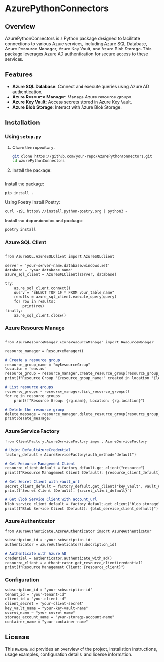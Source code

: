 # AzurePythonConnectors

## Overview

AzurePythonConnectors is a Python package designed to facilitate connections to various Azure services, including Azure SQL Database, Azure Resource Manager, Azure Key Vault, and Azure Blob Storage. This package leverages Azure AD authentication for secure access to these services.

## Features

- **Azure SQL Database**: Connect and execute queries using Azure AD authentication.
- **Azure Resource Manager**: Manage Azure resource groups.
- **Azure Key Vault**: Access secrets stored in Azure Key Vault.
- **Azure Blob Storage**: Interact with Azure Blob Storage.

## Installation

### Using `setup.py`

1. Clone the repository:
   ```sh
   git clone https://github.com/your-repo/AzurePythonConnectors.git
   cd AzurePythonConnectors
   

2. Install the package:
   ```sh
Install the package:
```markdown
pip install .
```

Using Poetry
Install Poetry:  

```markdown
curl -sSL https\://install.python-poetry.org | python3 -
```
Install the dependencies and package:

```markdown
poetry install
```
### Azure SQL Client
```markdown

from AzureSQL.AzureSQLClient import AzureSQLClient

server = 'your-server-name.database.windows.net'
database = 'your-database-name'
azure_sql_client = AzureSQLClient(server, database)

try:
    azure_sql_client.connect()
    query = "SELECT TOP 10 * FROM your_table_name"
    results = azure_sql_client.execute_query(query)
    for row in results:
        print(row)
finally:
    azure_sql_client.close()
```

### Azure Resource Manage
```markdown

from AzureResourceManger.AzureResourceManager import ResourceManager

resource_manager = ResourceManager()

# Create a resource group
resource_group_name = "myResourceGroup"
location = "eastus"
resource_group = resource_manager.create_resource_group(resource_group_name, location)
print(f"Resource Group '{resource_group_name}' created in location '{location}'")

# List resource groups
resource_groups = resource_manager.list_resource_groups()
for rg in resource_groups:
    print(f"Resource Group: {rg.name}, Location: {rg.location}")

# Delete the resource group
delete_message = resource_manager.delete_resource_group(resource_group_name)
print(delete_message)
```

### Azure Service Factory
```markdown
from ClientFactory.AzureServiceFactory import AzureServiceFactory

# Using DefaultAzureCredential
factory_default = AzureServiceFactory(auth_method="default")

# Get Resource Management Client
resource_client_default = factory_default.get_client("resource")
print(f"Resource Management Client (Default): {resource_client_default}")

# Get Secret Client with vault_url
secret_client_default = factory_default.get_client("key_vault", vault_url="https://your-key-vault-name.vault.azure.net/")
print(f"Secret Client (Default): {secret_client_default}")

# Get Blob Service Client with account_url
blob_service_client_default = factory_default.get_client("blob_storage", account_url="https://your-storage-account-name.blob.core.windows.net")
print(f"Blob Service Client (Default): {blob_service_client_default}")
```

### Azure Authenticator
```markdown
from AzureAuthenticate.AzureAuthenticator import AzureAuthenticator

subscription_id = "your-subscription-id"
authenticator = AzureAuthenticator(subscription_id)

# Authenticate with Azure AD
credential = authenticator.authenticate_with_ad()
resource_client = authenticator.get_resource_client(credential)
print(f"Resource Management Client: {resource_client}")
```

### Configuration
```markdown
subscription_id = "your-subscription-id"
tenant_id = "your-tenant-id"
client_id = "your-client-id"
client_secret = "your-client-secret"
key_vault_name = "your-key-vault-name"
secret_name = "your-secret-name"
storage_account_name = "your-storage-account-name"
container_name = "your-container-name"
```
## License
This `README.md` provides an overview of the project, installation instructions, usage examples, configuration details, and license information.